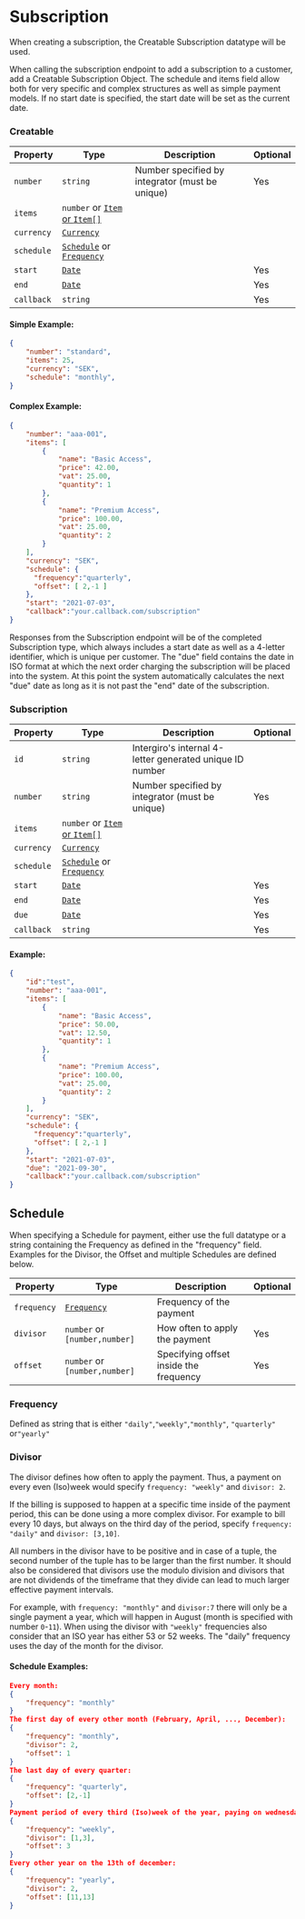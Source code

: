 # Subscription
When creating a subscription, the Creatable Subscription datatype will be used.

When calling the subscription endpoint to add a subscription to a customer, add a Creatable Subscription Object.
The schedule and items field allow both for very specific and complex structures as well as simple payment models.
If no start date is specified, the start date will be set as the current date.
### Creatable
| Property   | Type                                                               | Description                                     | Optional |
|------------|--------------------------------------------------------------------|-------------------------------------------------|----------|
| `number`   | `string`                                                           | Number specified by integrator (must be unique) | Yes      |
| `items`    | `number` or [`Item` or `Item[]`](../acquiring/reference.html#item) |                                                 |          |
| `currency` | [`Currency`](../acquiring/reference.html#currency)                 |                                                 |          |
| `schedule` | [`Schedule`](#schedule) or [`Frequency`](#frequency)               |                                                 |          |
| `start`    | [`Date`](../acquiring/reference.html#date)                         |                                                 | Yes      |
| `end`      | [`Date`](../acquiring/reference.html#date)                         |                                                 | Yes      |
| `callback` | `string`                                                           |                                                 | Yes      |

#### Simple Example:
```json
{
    "number": "standard",
    "items": 25,
    "currency": "SEK",
    "schedule": "monthly",
}
```
#### Complex Example:
```json
{
    "number": "aaa-001",
    "items": [
        {
            "name": "Basic Access",
            "price": 42.00,
            "vat": 25.00,
            "quantity": 1
        },
        {
            "name": "Premium Access",
            "price": 100.00,
            "vat": 25.00,
            "quantity": 2
        }
    ],
    "currency": "SEK",
    "schedule": { 
      "frequency":"quarterly",
      "offset": [ 2,-1 ]
    },
    "start": "2021-07-03",
    "callback":"your.callback.com/subscription"
}
```

Responses from the Subscription endpoint will be of the completed Subscription type, which always includes a start date as well as a 4-letter identifier, which is unique per customer. The "due" field contains the date in ISO format at which the next order charging the subscription will be placed into the system. At this point the system automatically calculates the next "due" date as long as it is not past the "end" date of the subscription.

### Subscription
| Property   | Type                                                               | Description                                              | Optional |
|------------|--------------------------------------------------------------------|----------------------------------------------------------|----------|
| `id`       | `string`                                                           | Intergiro's internal 4-letter generated unique ID number |          |
| `number`   | `string`                                                           | Number specified by integrator (must be unique)          | Yes      |
| `items`    | `number` or [`Item` or `Item[]`](../acquiring/reference.html#item) |                                                          |          |
| `currency` | [`Currency`](../acquiring/reference.html#currency)                 |                                                          |          |
| `schedule` | [`Schedule`](#schedule) or [`Frequency`](#frequency)               |                                                          |          |
| `start`    | [`Date`](../acquiring/reference.html#date)                         |                                                          | Yes      |
| `end`      | [`Date`](../acquiring/reference.html#date)                         |                                                          | Yes      |
| `due`      | [`Date`](../acquiring/reference.html#date)                         |                                                          | Yes      |
| `callback` | `string`                                                           |                                                          | Yes      |

#### Example:
```json
{
    "id":"test",
    "number": "aaa-001",
    "items": [
        {
            "name": "Basic Access",
            "price": 50.00,
            "vat": 12.50,
            "quantity": 1
        },
        {
            "name": "Premium Access",
            "price": 100.00,
            "vat": 25.00,
            "quantity": 2
        }
    ],
    "currency": "SEK",
    "schedule": { 
      "frequency":"quarterly",
      "offset": [ 2,-1 ]
    },
    "start": "2021-07-03",
    "due": "2021-09-30",
    "callback":"your.callback.com/subscription"
}
```
## Schedule

When specifying a Schedule for payment, either use the full datatype or a string containing the Frequency as defined in the "frequency" field.
Examples for the Divisor, the Offset and multiple Schedules are defined below.

| Property    | Type                                         | Description                            | Optional |
|-------------|----------------------------------------------|----------------------------------------|----------|
| `frequency` | [`Frequency`](./subscription.html#frequency) | Frequency of the payment               |          |
| `divisor`   | `number` or `[number,number]`                | How often to apply the payment         | Yes      |
| `offset`    | `number` or `[number,number]`                | Specifying offset inside the frequency | Yes      |

### Frequency

Defined as string that is either `"daily"`,`"weekly"`,`"monthly"`, `"quarterly"` or`"yearly"`

### Divisor 

The divisor defines how often to apply the payment. Thus, a payment on every even (Iso)week would specify `frequency: "weekly"` and `divisor: 2`.

If the billing is supposed to happen at a specific time inside of the payment period, this can be done using a more complex divisor.
For example to bill every 10 days, but always on the third day of the period, specify `frequency: "daily"` and `divisor: [3,10]`.

All numbers in the divisor have to be positive and in case of a tuple, the second number of the tuple has to be larger than the first number. 
It should also be considered that divisors use the modulo division and divisors that are not dividends of the timeframe that they divide can lead to much larger effective payment intervals. 

For example, with `frequency: "monthly"` and `divisor:7` there will only be a single payment a year, which will happen in August (month is specified with number `0`-`11`). When using the divisor with `"weekly"` frequencies also consider that an ISO year has either 53 or 52 weeks. The "daily" frequency uses the day of the month for the divisor.

#### Schedule Examples:
```JSON
Every month:
{
    "frequency": "monthly"
}
The first day of every other month (February, April, ..., December):
{
    "frequency": "monthly",
    "divisor": 2,
    "offset": 1
}
The last day of every quarter:
{
    "frequency": "quarterly",
    "offset": [2,-1]
}
Payment period of every third (Iso)week of the year, paying on wednesday in the middle week:
{
    "frequency": "weekly",
    "divisor": [1,3],
    "offset": 3
}
Every other year on the 13th of december:
{
    "frequency": "yearly",
    "divisor": 2,
    "offset": [11,13]
}
```